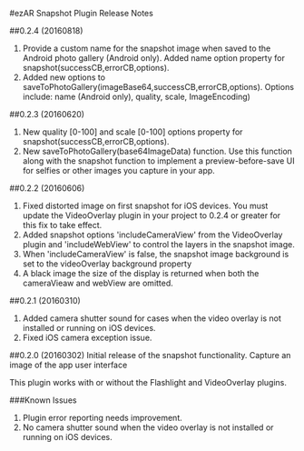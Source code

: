 #ezAR Snapshot Plugin Release Notes

##0.2.4 (20160818)
1. Provide a custom name for the snapshot image when saved to the Android photo gallery (Android only). 
Added name option property for snapshot(successCB,errorCB,options).
2. Added new options to saveToPhotoGallery(imageBase64,successCB,errorCB,options). Options include:
name (Android only), quality, scale, ImageEncoding)


##0.2.3 (20160620)
1. New quality [0-100] and scale [0-100] options property for snapshot(successCB,errorCB,options). 
2. New saveToPhotoGallery(base64ImageData) function. Use this function along with the snapshot function 
to implement a preview-before-save UI for selfies or other images you capture in your app.


##0.2.2 (20160606)
1. Fixed distorted image on first snapshot for iOS devices. You must update the VideoOverlay plugin in your project to 0.2.4 or greater for 
this fix to take effect.
2. Added snapshot options 'includeCameraView' from the VideoOverlay plugin and  'includeWebView' to control the layers in the snapshot image.
3. When 'includeCameraView' is false, the snapshot image background is set to  the videoOverlay background property
4. A black image the size of the display is returned when both the cameraVieaw 
and webView are omitted.  


##0.2.1 (20160310)
1. Added camera shutter sound for cases when the video overlay is not installed or running on iOS devices.
2. Fixed iOS camera exception issue.


##0.2.0 (20160302)
Initial release of the snapshot functionality. Capture an image of the app user interface

This plugin works with or without the Flashlight and VideoOverlay plugins.

###Known Issues
1. Plugin error reporting needs improvement.
2. No camera shutter sound when the video overlay is not installed or running on iOS devices.

